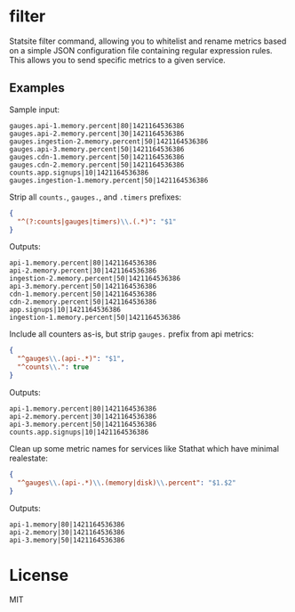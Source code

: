 
# filter

 Statsite filter command, allowing you to whitelist and rename metrics based on a simple JSON configuration file containing regular expression rules. This allows you to send specific metrics to a given service.

## Examples

Sample input:

```
gauges.api-1.memory.percent|80|1421164536386
gauges.api-2.memory.percent|30|1421164536386
gauges.ingestion-2.memory.percent|50|1421164536386
gauges.api-3.memory.percent|50|1421164536386
gauges.cdn-1.memory.percent|50|1421164536386
gauges.cdn-2.memory.percent|50|1421164536386
counts.app.signups|10|1421164536386
gauges.ingestion-1.memory.percent|50|1421164536386
```

Strip all `counts.`, `gauges.`, and `.timers` prefixes:

```json
{
  "^(?:counts|gauges|timers)\\.(.*)": "$1"
}
```

Outputs:

```
api-1.memory.percent|80|1421164536386
api-2.memory.percent|30|1421164536386
ingestion-2.memory.percent|50|1421164536386
api-3.memory.percent|50|1421164536386
cdn-1.memory.percent|50|1421164536386
cdn-2.memory.percent|50|1421164536386
app.signups|10|1421164536386
ingestion-1.memory.percent|50|1421164536386
```

Include all counters as-is, but strip `gauges.` prefix from api metrics:

```json
{
  "^gauges\\.(api-.*)": "$1",
  "^counts\\.": true
}
```

Outputs:

```
api-1.memory.percent|80|1421164536386
api-2.memory.percent|30|1421164536386
api-3.memory.percent|50|1421164536386
counts.app.signups|10|1421164536386
```

Clean up some metric names for services like Stathat which have minimal realestate:

```json
{
  "^gauges\\.(api-.*)\\.(memory|disk)\\.percent": "$1.$2"
}
```

Outputs:

```
api-1.memory|80|1421164536386
api-2.memory|30|1421164536386
api-3.memory|50|1421164536386
```

# License

MIT